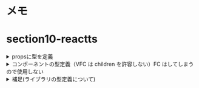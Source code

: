 # メモ

# section10-reactts

<details><summary>propsに型を定義</summary>

```TypeScript
/import { VFC } from "react";
import { TodoType } from "./types/todo";

// 型指定①
// Pick：(props: Pick<TodoType, "title" | "userId" | "completed">)
// 型指定② 今回はidのみ不要なので、Omitでidを除外する。こちらの方が楽。
//  Omit<TodoType, "id">
const Todo: VFC<Omit<TodoType, "id">> = (props) => {
  //   const { todo } = props;
  //   const { title, userId } = todo;
  const { title, userId, completed = false } = props;
  const completeMark = completed ? "[完]" : "[未]";

  return <p>{`${completeMark} ${title}{ユーザー:${userId}}`}</p>;
};

export default Todo;
```

</details>

<details><summary>コンポーネントの型定義（VFC は children を許容しない）FC はしてしまうので使用しない</summary>

```TypeScript
{/* childrenの方指定をしていないため、下記はエラーになる */}
{/* <Text color="red" fontSize="18px">ddd</Text> */}

  const Todo: VFC<Omit<TodoType, "id">> = (props) => {
  const { title, userId, completed = false } = props;
  const completeMark = completed ? "[完]" : "[未]";

  return (
    <p>{`${completeMark} ${title}{ユーザー:${userId}}`}</p>;
    {/* オプショナルチューニング */}
    <dd>{user.hobbies ? user.hobbies?.join(" / ") : "趣味なし"}</dd>
    )
};
```

</details>

<details><summary>補足(ライブラリの型定義について)</summary>

- `@types`がついてるものは型定義
  - 自分で改めて型定義する必要はない。
  - 例：`xxx.d.ts`(型定義されていることが多い)
- `axios`はライブラリー事態に型定義が内包されている。
- `react-router-dom`はついていない

</details>
